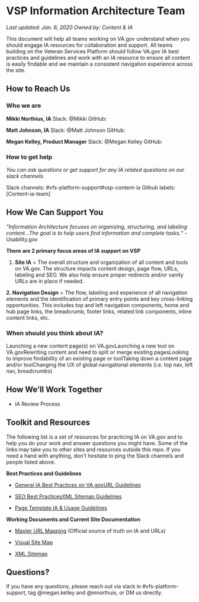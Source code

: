 # **VSP Information Architecture Team**

*Last updated: Jan. 6, 2020*
*Owned by: Content & IA*

This document will help all teams working on VA.gov understand when you should engage IA resources for collaboration and support. All teams building on the Veteran Services Platform should follow VA.gov IA best practices and guidelines and work with an IA resource to ensure all content is easily findable and we maintain a consistent navigation experience across the site.



## How to Reach Us

### Who we are
**Mikki Northius, IA**
Slack: @Mikki
GitHub: 

**Matt Johnson, IA**
Slack: @Matt Johnson
GitHub: 

**Megan Kelley, Product Manager**
Slack: @Megan Kelley
GitHub: 

### How to get help 
*You can ask questions or get support for any IA related questions on our slack channels.*

Slack channels: #vfs-platform-support#vsp-content-ia
Github labels: [Content-ia-team]



## How We Can Support You

*”Information Architecture focuses on organizing, structuring, and labeling content…The goal is to help users find information and complete tasks.“* - Usability.gov

**There are 2 primary focus areas of IA support on VSP**

1. **Site IA** = The overall structure and organization of all content and tools on VA.gov. The structure impacts content design, page flow, URLs, labeling and SEO. We also help ensure proper redirects and/or vanity URLs are in place if needed.

**2.  Navigation Design** = The flow, labeling and experience of all navigation elements and the identification of primary entry points and key cross-linking opportunities. This includes top and left navigation components, home and hub page links, the breadcrumb, footer links, related link components, inline content links, etc. 

### When should you think about IA?

Launching a new content page(s) on VA.govLaunching a new tool on VA.govRewriting content and need to split or merge existing pagesLooking to improve findability of an existing page or toolTaking down a content page and/or toolChanging the UX of global navigational elements (i.e. top nav, left nav, breadcrumbs)



## How We’ll Work Together

- IA Review Process 



## Toolkit and Resources

The following list is a set of resources for practicing IA on VA.gov and to help you do your work and answer questions you might have. Some of the links may take you to other sites and resources outside this repo. If you need a hand with anything, don't hesitate to ping the Slack channels and people listed above. 

**Best Practices and Guidelines**

- [General IA Best Practices on VA.gov](https://github.com/department-of-veterans-affairs/va.gov-team/blob/master/platform/information-architecture/ia-best-practices.md)[URL Guidelines](https://github.com/department-of-veterans-affairs/va.gov-team/blob/master/platform/information-architecture/url-guidelines.md)

- [SEO Best Practices](https://github.com/department-of-veterans-affairs/va.gov-team/blob/master/platform/information-architecture/seo-best-practices.md)[XML Sitemap Guidelines](https://github.com/department-of-veterans-affairs/va.gov-team/blob/master/platform/information-architecture/xml-sitemap-guidelines.md)

- [Page Template IA & Usage Guidelines](https://github.com/department-of-veterans-affairs/va.gov-team/blob/master/platform/information-architecture/template-guidelines-hub-page.md)

**Working Documents and Current Site Documentation**

- [Master URL Mapping](https://github.com/department-of-veterans-affairs/va.gov-team/blob/master/platform/information-architecture/master-url-mapping.md) (Official source of truth on IA and URLs)

- [Visual Site Map](https://github.com/department-of-veterans-affairs/va.gov-team/blob/master/platform/information-architecture/site-maps.md)
- [XML Sitemap](https://www.va.gov/sitemap.xml)



## Questions?

If you have any questions, please reach out via slack in #vfs-platform-support, tag @megan.kelley and @mnorthuis, or DM us directly.

